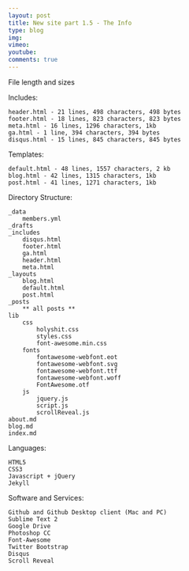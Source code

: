 ```yaml
---
layout: post
title: New site part 1.5 - The Info
type: blog
img: 
vimeo: 
youtube:  
comments: true
---
```


File length and sizes

Includes:

	header.html - 21 lines, 498 characters, 498 bytes
	footer.html - 18 lines, 823 characters, 823 bytes
	meta.html - 16 lines, 1296 characters, 1kb
	ga.html	- 1 line, 394 characters, 394 bytes
	disqus.html	- 15 lines, 845 characters, 845 bytes

Templates:

	default.html - 48 lines, 1557 characters, 2 kb
	blog.html - 42 lines, 1315 characters, 1kb
	post.html - 41 lines, 1271 characters, 1kb

Directory Structure:

	_data
		members.yml
	_drafts
	_includes
		disqus.html
		footer.html
		ga.html
		header.html
		meta.html
	_layouts
		blog.html
		default.html
		post.html
	_posts
		** all posts **
	lib
		css
			holyshit.css
			styles.css
			font-awesome.min.css
		fonts
			fontawesome-webfont.eot
			fontawesome-webfont.svg
			fontawesome-webfont.ttf
			fontawesome-webfont.woff
			FontAwesome.otf
		js
			jquery.js
			script.js
			scrollReveal.js
	about.md
	blog.md
	index.md

Languages:

	HTML5
	CSS3
	Javascript + jQuery
	Jekyll

Software and Services:

	Github and Github Desktop client (Mac and PC)
	Sublime Text 2
	Google Drive
	Photoshop CC
	Font-Awesome
	Twitter Bootstrap
	Disqus
	Scroll Reveal